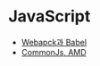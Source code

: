# JavaScript
- [Webapck과 Babel](/javaScript/webpack-babel.md)
- [CommonJs, AMD](/javaScript/moduleProject.md)